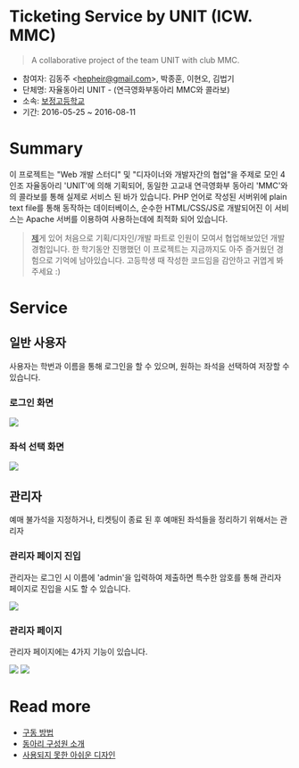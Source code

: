 # Ticketing Service by UNIT (ICW. MMC)

> A collaborative project of the team UNIT with club MMC.

- 참여자: 김동주 <<hepheir@gmail.com>>, 박종훈, 이현오, 김법기
- 단체명: 자율동아리 UNIT - (연극영화부동아리 MMC와 콜라보)
- 소속: [보정고등학교](https://bojeong.hs.kr/)
- 기간: 2016-05-25 ~ 2016-08-11

# Summary

이 프로젝트는 "Web 개발 스터디" 및 "디자이너와 개발자간의 협업"을 주제로 모인 4인조 자율동아리 'UNIT'에 의해 기획되어, 동일한 고교내 연극영화부 동아리 'MMC'와의 콜라보를 통해 실제로 서비스 된 바가 있습니다. PHP 언어로 작성된 서버위에 plain text file를 통해 동작하는 데이터베이스, 순수한 HTML/CSS/JS로 개발되어진 이 서비스는 Apache 서버를 이용하여 사용하는데에 최적화 되어 있습니다.

> [제](https://github.com/Hepheir)게 있어 처음으로 기획/디자인/개발 파트로 인원이 모여서 협업해보았던 개발경험입니다. 한 학기동안 진행했던 이 프로젝트는 지금까지도 아주 즐거웠던 경험으로 기억에 남아있습니다. 고등학생 때 작성한 코드임을 감안하고 귀엽게 봐주세요 :)

# Service

## 일반 사용자

사용자는 학번과 이름을 통해 로그인을 할 수 있으며, 원하는 좌석을 선택하여 저장할 수 있습니다.

### 로그인 화면

![](/images/login-page.png)

### 좌석 선택 화면

![](/images/seat-selection.png)


## 관리자

예매 불가석을 지정하거나, 티켓팅이 종료 된 후 예매된 좌석들을 정리하기 위해서는 관리자

### 관리자 페이지 진입

관리자는 로그인 시 이름에 'admin'을 입력하여 제출하면 특수한 암호를 통해 관리자 페이지로 진입을 시도 할 수 있습니다.

![](/images/how-to-open-admin-page.png)

### 관리자 페이지

관리자 페이지에는 4가지 기능이 있습니다.

![](/images/admin-page.png)
![](/images/admin-page_empty.png)


# Read more

- [구동 방법](/docs/installation.md)
- [동아리 구성원 소개](/docs/unit-members.md)
- [사용되지 못한 아쉬운 디자인](/docs/unused-designs.md)
